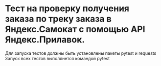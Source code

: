 ﻿# Тест на проверку получения заказа по треку заказа в Яндекс.Самокат с помощью API Яндекс.Прилавок.
Для запуска тестов должны быть установлены пакеты pytest и requests
Запуск всех тестов выполянется командой pytest